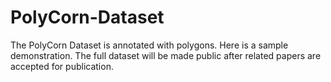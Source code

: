 # PolyCorn-Dataset
The PolyCorn Dataset is annotated with polygons. Here is a sample demonstration. The full dataset will be made public after related papers are accepted for publication.
